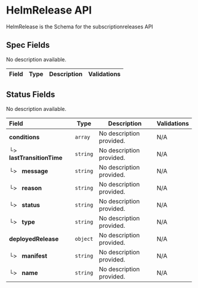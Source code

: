 # HelmRelease API

HelmRelease is the Schema for the subscriptionreleases API

## Spec Fields

No description available.

| Field | Type | Description | Validations |
|:---|---|---|---|
## Status Fields

No description available.

| Field | Type | Description | Validations |
|:---|---|---|---|
|  **conditions** | `array` | No description provided. | N/A |
| └>&nbsp;&nbsp; **lastTransitionTime** | `string` | No description provided. | N/A |
| └>&nbsp;&nbsp; **message** | `string` | No description provided. | N/A |
| └>&nbsp;&nbsp; **reason** | `string` | No description provided. | N/A |
| └>&nbsp;&nbsp; **status** | `string` | No description provided. | N/A |
| └>&nbsp;&nbsp; **type** | `string` | No description provided. | N/A |
|  **deployedRelease** | `object` | No description provided. | N/A |
| └>&nbsp;&nbsp; **manifest** | `string` | No description provided. | N/A |
| └>&nbsp;&nbsp; **name** | `string` | No description provided. | N/A |
